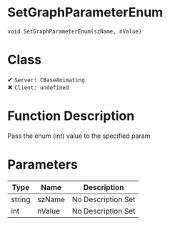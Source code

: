 # SetGraphParameterEnum
```
void SetGraphParameterEnum(szName, nValue)
```
# Class
✔ `Server: CBaseAnimating`  
✖ `Client: undefined`  

# Function Description
Pass the enum (int) value to the specified param
# Parameters
Type|Name|Description
--|--|--
string|szName|No Description Set
int|nValue|No Description Set
